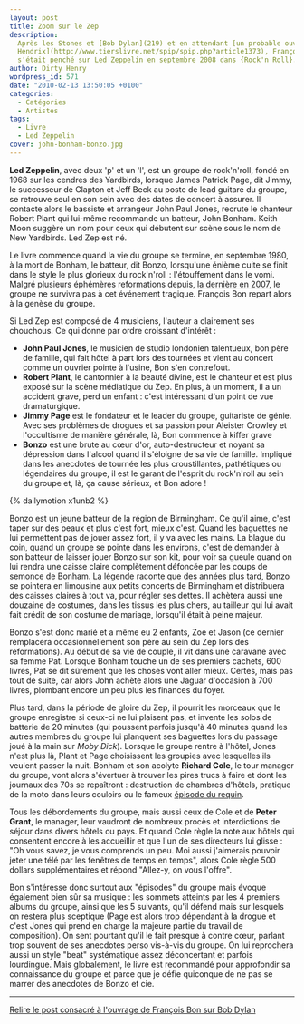 ```yaml
---
layout: post
title: Zoom sur le Zep
description:
  Après les Stones et [Bob Dylan](219) et en attendant [un probable ouvrage sur
  Hendrix](http://www.tierslivre.net/spip/spip.php?article1373), François Bon
  s'était penché sur Led Zeppelin en septembre 2008 dans {Rock'n Roll}.
author: Dirty Henry
wordpress_id: 571
date: "2010-02-13 13:50:05 +0100"
categories:
  - Catégories
  - Artistes
tags:
  - Livre
  - Led Zeppelin
cover: john-bonham-bonzo.jpg
---
```


**Led Zeppelin**, avec deux 'p' et un 'l', est un groupe de rock'n'roll, fondé
en 1968 sur les cendres des Yardbirds, lorsque James Patrick Page, dit Jimmy, le
successeur de Clapton et Jeff Beck au poste de lead guitare du groupe, se
retrouve seul en son sein avec des dates de concert à assurer. Il contacte alors
le bassiste et arrangeur John Paul Jones, recrute le chanteur Robert Plant qui
lui-même recommande un batteur, John Bonham. Keith Moon suggère un nom pour ceux
qui débutent sur scène sous le nom de New Yardbirds. Led Zep est né.

Le livre commence quand la vie du groupe se termine, en septembre 1980, à la
mort de Bonham, le batteur, dit Bonzo, lorsqu'une énième cuite se finit dans le
style le plus glorieux du rock'n'roll : l'étouffement dans le vomi. Malgré
plusieurs éphémères reformations depuis, [la dernière en 2007](402), le groupe
ne survivra pas à cet événement tragique. François Bon repart alors à la genèse
du groupe.

Si Led Zep est composé de 4 musiciens, l'auteur a clairement ses chouchous. Ce
qui donne par ordre croissant d'intérêt :

- **John Paul Jones**, le musicien de studio londonien talentueux, bon père de
  famille, qui fait hôtel à part lors des tournées et vient au concert comme un
  ouvrier pointe à l'usine, Bon s'en contrefout.
- **Robert Plant**, le cantonnier à la beauté divine, est le chanteur et est
  plus exposé sur la scène médiatique du Zep. En plus, à un moment, il a un
  accident grave, perd un enfant : c'est intéressant d'un point de vue
  dramaturgique.
- **Jimmy Page** est le fondateur et le leader du groupe, guitariste de génie.
  Avec ses problèmes de drogues et sa passion pour Aleister Crowley et
  l'occultisme de manière générale, là, Bon commence à kiffer grave
- **Bonzo** est une brute au cœur d'or, auto-destructeur et noyant sa dépression
  dans l'alcool quand il s'éloigne de sa vie de famille. Impliqué dans les
  anecdotes de tournée les plus croustillantes, pathétiques ou légendaires du
  groupe, il est le garant de l'esprit du rock'n'roll au sein du groupe et, là,
  ça cause sérieux, et Bon adore !

{% dailymotion x1unb2 %}

Bonzo est un jeune batteur de la région de Birmingham. Ce qu'il aime, c'est
taper sur des peaux et plus c'est fort, mieux c'est. Quand les baguettes ne lui
permettent pas de jouer assez fort, il y va avec les mains. La blague du coin,
quand un groupe se pointe dans les environs, c'est de demander à son batteur de
laisser jouer Bonzo sur son kit, pour voir sa gueule quand on lui rendra une
caisse claire complètement défoncée par les coups de semonce de Bonham. La
légende raconte que des années plus tard, Bonzo se pointera en limousine aux
petits concerts de Birmingham et distribuera des caisses claires à tout va, pour
régler ses dettes. Il achètera aussi une douzaine de costumes, dans les tissus
les plus chers, au tailleur qui lui avait fait crédit de son costume de mariage,
lorsqu'il était à peine majeur.

Bonzo s'est donc marié et a même eu 2 enfants, Zoe et Jason (ce dernier
remplacera occasionnellement son père au sein du Zep lors des reformations). Au
début de sa vie de couple, il vit dans une caravane avec sa femme Pat. Lorsque
Bonham touche un de ses premiers cachets, 600 livres, Pat se dit sûrement que
les choses vont aller mieux. Certes, mais pas tout de suite, car alors John
achète alors une Jaguar d'occasion à 700 livres, plombant encore un peu plus les
finances du foyer.

Plus tard, dans la période de gloire du Zep, il pourrit les morceaux que le
groupe enregistre si ceux-ci ne lui plaisent pas, et invente les solos de
batterie de 20 minutes (qui poussent parfois jusqu'à 40 minutes quand les autres
membres du groupe lui planquent ses baguettes lors du passage joué à la main sur
_Moby Dick_). Lorsque le groupe rentre à l'hôtel, Jones n'est plus là, Plant et
Page choisissent les groupies avec lesquelles ils veulent passer la nuit. Bonham
et son acolyte **Richard Cole**, le tour manager du groupe, vont alors
s'évertuer à trouver les pires trucs à faire et dont les journaux des 70s se
repaîtront : destruction de chambres d'hôtels, pratique de la moto dans leurs
couloirs ou le fameux
[épisode du requin](http://en.wikipedia.org/wiki/Shark_episode).

Tous les débordements du groupe, mais aussi ceux de Cole et de **Peter Grant**,
le manager, leur vaudront de nombreux procès et interdictions de séjour dans
divers hôtels ou pays. Et quand Cole règle la note aux hôtels qui consentent
encore à les accueillir et que l'un de ses directeurs lui glisse : "Oh vous
savez, je vous comprends un peu. Moi aussi j'aimerais pouvoir jeter une télé par
les fenêtres de temps en temps", alors Cole règle 500 dollars supplémentaires et
répond "Allez-y, on vous l'offre".

Bon s'intéresse donc surtout aux "épisodes" du groupe mais évoque également bien
sûr sa musique : les sommets atteints par les 4 premiers albums du groupe, ainsi
que les 5 suivants, qu'il défend mais sur lesquels on restera plus sceptique
(Page est alors trop dépendant à la drogue et c'est Jones qui prend en charge la
majeure partie du travail de composition). On sent pourtant qu'il le fait
presque à contre cœur, parlant trop souvent de ses anecdotes perso vis-à-vis du
groupe. On lui reprochera aussi un style "beat" systématique assez déconcertant
et parfois lourdingue. Mais globalement, le livre est recommandé pour
approfondir sa connaissance du groupe et parce que je défie quiconque de ne pas
se marrer des anecdotes de Bonzo et cie.

---

[Relire le post consacré à l'ouvrage de François Bon sur Bob Dylan](219)
